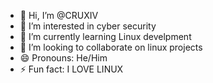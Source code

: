 - 👋 Hi, I’m @CRUXIV
- 👀 I’m interested in cyber security
- 🌱 I’m currently learning Linux develpment 
- 💞️ I’m looking to collaborate on linux projects
- 😄 Pronouns: He/Him
- ⚡ Fun fact: I LOVE LINUX
